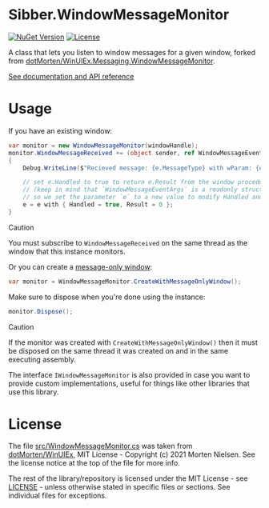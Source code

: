 # Sibber.WindowMessageMonitor
[![NuGet Version](https://img.shields.io/nuget/v/Sibber.WindowMessageMonitor)](https://www.nuget.org/packages/Sibber.WindowMessageMonitor) [![License](https://img.shields.io/github/license/sibber5/Sibber.WindowMessageMonitor?color=lightgrey)](https://github.com/sibber5/Sibber.WindowMessageMonitor/blob/main/LICENSE)

A class that lets you listen to window messages for a given window, forked from [dotMorten/WinUIEx.Messaging.WindowMessageMonitor](https://github.com/dotMorten/WinUIEx/blob/c363a6d25b586701a7996dfa8622b42a3c3b5740/src/WinUIEx/Messaging/WindowMessageMonitor.cs).

[See documentation and API reference](https://sibber5.github.io/Sibber.WindowMessageMonitor/)

# Usage

If you have an existing window:
```cs
var monitor = new WindowMessageMonitor(windowHandle);
monitor.WindowMessageReceived += (object sender, ref WindowMessageEventArgs e) =>
{
    Debug.WriteLine($"Recieved message: {e.MessageType} with wParam: {e.Message.WParam} and LParam: {e.Message.LParam}");

    // set e.Handled to true to return e.Result from the window procedure
    // (keep in mind that `WindowMessageEventArgs` is a readonly struct that is passed by ref,
    // so we set the parameter `e` to a new value to modify Handled and Result)
    e = e with { Handled = true, Result = 0 };
}
```

> [!CAUTION]
> You must subscribe to `WindowMessageReceived` on the same thread as the window that this instance monitors.

Or you can create a [message-only window](https://learn.microsoft.com/en-us/windows/win32/winmsg/window-features#message-only-windows):
```cs
var monitor = WindowMessageMonitor.CreateWithMessageOnlyWindow();
```

Make sure to dispose when you're done using the instance:
```cs
monitor.Dispose();
```

> [!CAUTION]
> If the monitor was created with `CreateWithMessageOnlyWindow()` then it must be disposed on the same thread it was created on and in the same executing assembly.

The interface `IWindowMessageMonitor` is also provided in case you want to provide custom implementations, useful for things like other libraries that use this library.

# License

The file [src/WindowMessageMonitor.cs](https://github.com/sibber5/Sibber.WindowMessageMonitor/blob/main/src/WindowMessageMonitor.cs) was taken from [dotMorten/WinUIEx](https://github.com/dotMorten/WinUIEx/blob/c363a6d25b586701a7996dfa8622b42a3c3b5740/src/WinUIEx/Messaging/WindowMessageMonitor.cs), MIT License - Copyright (c) 2021 Morten Nielsen. See the license notice at the top of the file for more info.

The rest of the library/repository is licensed under the MIT License - see [LICENSE](https://github.com/sibber5/Sibber.WindowMessageMonitor/blob/main/LICENSE) - unless otherwise stated in specific files or sections. See individual files for exceptions.
